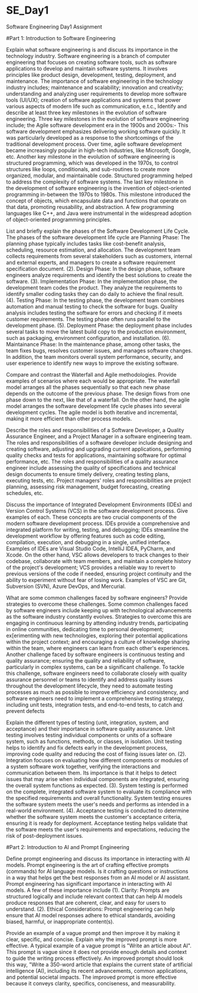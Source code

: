 # SE_Day1
Software Engineering Day1 Assignment

#Part 1: Introduction to Software Engineering

Explain what software engineering is and discuss its importance in the technology industry.
Software engineering is a branch of computer engineering that focuses on creating software tools, such as software applications to develop and maintain software systems. It involves principles like product design, development, testing, deployment, and maintenance. 
The importance of software engineering in the technology industry includes; maintenance and scalability; innovation and creativity; understanding and analyzing user requirements to develop more software tools (UI/UX); creation of software applications and systems that power various aspects of modern life such as communication, e.t.c.,
Identify and describe at least three key milestones in the evolution of software engineering.
Three key milestones in the evolution of software engineering include; the Agile software development era in the 1900s and 2000s:- This software development emphasizes delivering working software quickly. It was particularly developed as a response to the shortcomings of the traditional development process. Over time, agile software development became increasingly popular in high-tech industries, like Microsoft, Google, etc. Another key milestone in the evolution of software engineering is structured programming, which was developed in the 1970s, to control structures like loops, conditionals, and sub-routines to create more organized, modular, and maintainable code. Structured programming helped to address the complexity of software systems. The last key milestone in the development of software engineering is the invention of object-oriented programming in-between the 1970s to 1980s. This milestone introduced the concept of objects, which encapsulate data and functions that operate on that data, promoting reusability, and abstraction. A few programming languages like C++, and Java were instrumental in the widespread adoption of object-oriented programming principles.

List and briefly explain the phases of the Software Development Life Cycle.
The phases of the software development life cycle are Planning Phase: The planning phase typically includes tasks like cost-benefit analysis, scheduling, resource estimation, and allocation. The development team collects requirements from several stakeholders such as customers, internal and external experts, and managers to create a software requirement specification document. (2). Design Phase: In the design phase, software engineers analyze requirements and identify the best solutions to create the software. (3). Implementation Phase: In the implementation phase, the development team codes the product. They analyze the requirements to identify smaller coding tasks they can do daily to achieve the final result. (4). Testing Phase: In the testing phase, the development team combines automation and manual testing to check the software for bugs. Quality analysis includes testing the software for errors and checking if it meets customer requirements. The testing phase often runs parallel to the development phase. (5). Deployment Phase: the deployment phase includes several tasks to move the latest build copy to the production environment, such as packaging, environment configuration, and installation. (6). Maintainance Phase: In the maintenance phase, among other tasks, the team fixes bugs, resolves customer issues, and manages software changes. In addition, the team monitors overall system performance, security, and user experience to identify new ways to improve the existing software. 

Compare and contrast the Waterfall and Agile methodologies. Provide examples of scenarios where each would be appropriate.
The waterfall model arranges all the phases sequentially so that each new phase depends on the outcome of the previous phase. The design flows from one phase down to the next, like that of a waterfall. On the other hand, the agile model arranges the software development life cycle phases into several development cycles. The agile model is both iterative and incremental, making it more efficient than other process models.

Describe the roles and responsibilities of a Software Developer, a Quality Assurance Engineer, and a Project Manager in a software engineering team.
The roles and responsibilities of a software developer include designing and creating software, adjusting and upgrading current applications, performing quality checks and tests for applications, maintaining software for optimal performance, etc. The roles and responsibilities of a quality assurance engineer include assessing the quality of specifications and technical design documents to ensure timely delivery, creating testing plans, executing tests, etc. Project managers' roles and responsibilities are project planning, assessing risk management, budget forecasting, creating schedules, etc.

Discuss the importance of Integrated Development Environments (IDEs) and Version Control Systems (VCS) in the software development process. Give examples of each.
These concepts are two crucial components of the modern software development process. IDEs provide a comprehensive and integrated platform for writing, testing, and debugging; IDEs streamline the development workflow by offering features such as code editing, compilation, execution, and debugging in a single, unified interface. Examples of IDEs are Visual Studio Code, IntelliJ IDEA, PyCharm, and Xcode. On the other hand, VSC allows developers to track changes to their codebase, collaborate with team members, and maintain a complete history of the project's development; VCS provides a reliable way to revert to previous versions of the code if needed, ensuring project continuity and the ability to experiment without fear of losing work. Examples of VSC are Git, Subversion (SVN), Azure DevOps, and Mercurial. 

What are some common challenges faced by software engineers? Provide strategies to overcome these challenges.
Some common challenges faced by software engineers include keeping up with technological advancements as the software industry constantly evolves. Strategies to overcome this are engaging in continuous learning by attending industry trends, participating in online communities, dedicating time to personal development; ex[erimenting with new technologies, exploring their potential applications within the project context; and encouraging a culture of knowledge sharing within the team, where engineers can learn from each other's experiences. Another challenge faced by software engineers is continuous testing and quality assurance; ensuring the quality and reliability of software, particularly in complex systems, can be a significant challenge. To tackle this challenge, software engineers need to collaborate closely with quality assurance personnel or teams to identify and address quality issues throughout the development lifecycle, they need to automate testing processes as much as possible to improve efficiency and consistency, and software engineers need to implement a comprehensive testing strategy, including unit tests, integration tests, and end-to-end tests, to catch and prevent defects

Explain the different types of testing (unit, integration, system, and acceptance) and their importance in software quality assurance.
Unit testing involves testing individual components or units of a software system, such as functions, methods, or classes, in isolation. Unit testing helps to identify and fix defects early in the development process, improving code quality and reducing the cost of fixing issues later on. (2). Integration focuses on evaluating how different components or modules of a system software work together, verifying the interactions and communication between them. Its importance is that it helps to detect issues that may arise when individual components are integrated, ensuring the overall system functions as expected. (3). System testing is performed on the complete, integrated software system to evaluate its compliance with the specified requirements and overall functionality. System testing ensures the software system meets the user's needs and performs as intended in a real-world environment. (4). Acceptance testing is conducted to determine whether the software system meets the customer's acceptance criteria, ensuring it is ready for deployment. Acceptance testing helps validate that the software meets the user's requirements and expectations, reducing the risk of post-deployment issues.

#Part 2: Introduction to AI and Prompt Engineering


Define prompt engineering and discuss its importance in interacting with AI models.
Prompt engineering is the art of crafting effective prompts (commands) for AI language models. Is it crafting questions or instructions in a way that helps get the best responses from an AI model or AI assistant. Prompt engineering has significant importance in interacting with AI models. A few of these importance include (1). Clarity: Prompts are structured logically and include relevant context that can help AI models produce responses that are coherent, clear, and easy for users to understand. (2). Ethical Considerations: Prompt engineering can help ensure that AI model responses adhere to ethical standards, avoiding biased, harmful, or inappropriate content(s). 

Provide an example of a vague prompt and then improve it by making it clear, specific, and concise. Explain why the improved prompt is more effective.
A typical example of a vague prompt is "Write an article about AI". This prompt is vague since it does not provide enough details and context to guide the writing process effectively. An improved prompt should look this way, "Write a 350-word article that explains the current state of artificial intelligence (AI), including its recent advancements, common applications, and potential societal impacts. The improved prompt is more effective because it conveys clarity, specifics, conciseness, and measurability.  

